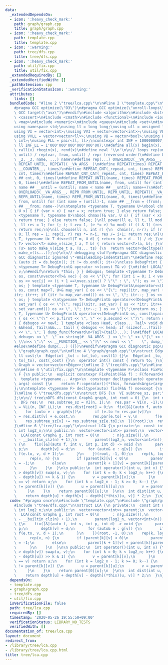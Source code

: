 ```yaml
---
data:
  _extendedDependsOn:
  - icon: ':heavy_check_mark:'
    path: graph/graph.cpp
    title: graph/graph.cpp
  - icon: ':heavy_check_mark:'
    path: template.cpp
    title: template.cpp
  - icon: ':warning:'
    path: tree/dfs.cpp
    title: tree/dfs.cpp
  - icon: ':heavy_check_mark:'
    path: util/fix.cpp
    title: util/fix.cpp
  _extendedRequiredBy: []
  _extendedVerifiedWith: []
  _pathExtension: cpp
  _verificationStatusIcon: ':warning:'
  attributes:
    links: []
  bundledCode: "#line 2 \"tree/lca.cpp\"\n\n#line 2 \"template.cpp\"\n\n#ifndef LOCAL\n\
    #pragma GCC optimize(\"O3\")\n#pragma GCC optimize(\"unroll-loops\")\n#pragma\
    \ GCC target(\"avx\")\n#endif\n#include <algorithm>\n#include <bitset>\n#include\
    \ <cassert>\n#include <cmath>\n#include <functional>\n#include <iostream>\n#include\
    \ <map>\n#include <numeric>\n#include <queue>\n#include <set>\n#include <stack>\n\
    using namespace std;\nusing ll = long long;\nusing ull = unsigned long long;\n\
    using VI = vector<int>;\nusing VVI = vector<vector<int>>;\nusing VLL = vector<ll>;\n\
    using VVLL = vector<vector<ll>>;\nusing VB = vector<bool>;\nusing PII = pair<int,\
    \ int>;\nusing PLL = pair<ll, ll>;\nconstexpr int INF = 1000000007;\nconstexpr\
    \ ll INF_LL = 1'000'000'000'000'000'007;\n#define all(x) begin(x), end(x)\n#define\
    \ rall(x) rbegin(x), rend(x)\n#define newl '\\n'\n\n// loops rep(until) / rep(var,\
    \ until) / rep(var, from, until) / repr (reversed order)\n#define OVERLOAD3(_1,\
    \ _2, _3, name, ...) name\n#define rep(...) OVERLOAD3(__VA_ARGS__, REPEAT_FROM_UNTIL,\
    \ REPEAT_UNTIL, REPEAT)(__VA_ARGS__)\n#define REPEAT(times) REPEAT_CNT(_repeat,\
    \ __COUNTER__, times)\n#define REPEAT_CNT(_repeat, cnt, times) REPEAT_CNT_CAT(_repeat,\
    \ cnt, times)\n#define REPEAT_CNT_CAT(_repeat, cnt, times) REPEAT_FROM_UNTIL(_repeat\
    \ ## cnt, 0, times)\n#define REPEAT_UNTIL(name, times) REPEAT_FROM_UNTIL(name,\
    \ 0, times)\n#define REPEAT_FROM_UNTIL(name, from, until) for (int name = from,\
    \ name ## __until = (until); name < name ## __until; name++)\n#define repr(...)\
    \ OVERLOAD3(__VA_ARGS__, REPR_FROM_UNTIL, REPR_UNTIL, REPEAT)(__VA_ARGS__)\n#define\
    \ REPR_UNTIL(name, times) REPR_FROM_UNTIL(name, 0, times)\n#define REPR_FROM_UNTIL(name,\
    \ from, until) for (int name = (until)-1, name ## __from = (from); name >= name\
    \ ## __from; name--)\n\ntemplate <typename T, typename U>\nbool chmin(T& var,\
    \ U x) { if (var > x) { var = x; return true; } else return false; }\ntemplate\
    \ <typename T, typename U>\nbool chmax(T& var, U x) { if (var < x) { var = x;\
    \ return true; } else return false; }\nll power(ll e, ll t, ll mod = INF_LL) {\n\
    \  ll res = 1; for (; t; t >>= 1, (e *= e) %= mod) if (t & 1) (res *= e) %= mod;\
    \ return res;\n}\nll choose(ll n, int r) {\n  chmin(r, n-r); if (r < 0) return\
    \ 0; ll res = 1; rep(i, r) res *= n-i, res /= i+1; return res;\n}\ntemplate <typename\
    \ T, typename U> T divceil(T m, U d) { return (m + d - 1) / d; }\ntemplate <typename\
    \ T> vector<T> make_v(size_t a, T b) { return vector<T>(a, b); }\ntemplate <typename...\
    \ Ts> auto make_v(size_t a, Ts... ts) {\n  return vector<decltype(make_v(ts...))>(a,\
    \ make_v(ts...));\n}\n\n// debugging stuff\n#pragma GCC diagnostic push\n#pragma\
    \ GCC diagnostic ignored \"-Wmisleading-indentation\"\n#define repi(it, ds) for\
    \ (auto it = ds.begin(); it != ds.end(); it++)\nclass DebugPrint { public: template\
    \ <typename T> DebugPrint& operator <<(const T& v) {\n#ifdef LOCAL\n    cerr <<\
    \ v;\n#endif\nreturn *this; } } debugos; template <typename T> DebugPrint& operator<<(DebugPrint&\
    \ os, const\nvector<T>& vec) { os << \"{\"; for (int i = 0; i < vec.size(); i++)\
    \ os << vec[i] << (i + 1 ==\nvec.size() ? \"\" : \", \"); os << \"}\"; return\
    \ os; } template <typename T, typename U> DebugPrint&\noperator<<(DebugPrint&\
    \ os, const map<T, U>& map_var) { os << \"{\"; repi(itr, map_var) { os << *\n\
    itr; itr++; if (itr != map_var.end()) os << \", \"; itr--; } os << \"}\"; return\
    \ os; } template <\ntypename T> DebugPrint& operator<<(DebugPrint& os, const set<T>&\
    \ set_var) { os << \"{\"; repi(\nitr, set_var) { os << *itr; itr++; if (itr !=\
    \ set_var.end()) os << \", \"; itr--; } os << \"}\";\nreturn os; } template <typename\
    \ T, typename U> DebugPrint& operator<<(DebugPrint& os, const\npair<T, U>& p)\
    \ { os << \"(\" << p.first << \", \" << p.second << \")\"; return os; } void dump_func(\n\
    ) { debugos << newl; } template <class Head, class... Tail> void dump_func(Head\
    \ &&head, Tail\n&&... tail) { debugos << head; if (sizeof...(Tail) > 0) { debugos\
    \ << \", \"; } dump_func(forward\n<Tail>(tail)...); }\n#ifdef LOCAL\n#define dump(...)\
    \ debugos << \"  \" << string(#__VA_ARGS__) << \": \" << \"[\" << to_string(__LINE__)\
    \ \\\n<< \":\" << __FUNCTION__ << \"]\" << newl << \"    \", dump_func(__VA_ARGS__)\n\
    #else\n#define dump(...) ({})\n#endif\n#pragma GCC diagnostic pop\n\n\n#line 2\
    \ \"graph/graph.cpp\"\n\n#line 4 \"graph/graph.cpp\"\n\nstruct Edge {\n  int to;\
    \ ll cost;\n  Edge(int _to) : to(_to), cost(1) {}\n  Edge(int _to, ll _cost) :\
    \ to(_to), cost(_cost) {}\n  operator int() const { return to; }\n};\n\nusing\
    \ Graph = vector<vector<Edge>>;\n#line 2 \"tree/dfs.cpp\"\n\n#line 2 \"util/fix.cpp\"\
    \n\n#line 4 \"util/fix.cpp\"\n\ntemplate <typename F>\nclass FixPoint : private\
    \ F {\n public:\n  explicit constexpr FixPoint(F&& f) : F(forward<F>(f)) {}\n\n\
    \  template <typename... Args>\n  constexpr decltype(auto) operator()(Args&&...\
    \ args) const {\n    return F::operator()(*this, forward<Args>(args)...);\n  }\n\
    };\n\ntemplate <typename F> decltype(auto) fix(F&& f) noexcept {\n  return FixPoint<F>{forward<F>(f)};\n\
    }\n#line 6 \"tree/dfs.cpp\"\n\nstruct DFS {\n  VI subtree_sz, par;\n  VLL dist;\n\
    };\n\n// tree\nDFS dfs(const Graph& graph, int root = 0) {\n  int n = graph.size();\n\
    \  DFS res;\n  res.subtree_sz = VI(n, 1);\n  res.par = VI(n, -1);\n  res.dist\
    \ = VLL(n, INF_LL);\n  res.dist[root] = 0;\n  fix([&](auto f, auto v)->void{\n\
    \    for (auto e : graph[v])\n      if (e.to != res.par[v])\n        res.dist[e.to]\
    \ = res.dist[v] + e.cost,\n        res.par[e.to] = v,\n        f(e.to),\n    \
    \    res.subtree_sz[v] += res.subtree_sz[e.to];\n  })(root);\n  return res;\n\
    }\n#line 6 \"tree/lca.cpp\"\n\nstruct LCA {\n private:\n  const int n;\n  const\
    \ int log2_n;\n\n public:\n  vector<vector<int>> parent;\n  vector<int> depth;\n\
    \  LCA(const Graph& g, int root = 0)\n      : n(g.size()),\n        log2_n(32\
    \ - __builtin_clz(n) + 1),\n        parent(log2_n, vector<int>(n)),\n        depth(n)\
    \ {\n    fix([&](auto f, int v, int p, int d) -> void {\n      parent[0][v] =\
    \ p;\n      depth[v] = d;\n      for (auto& e : g[v]) {\n        if (e.to != p)\
    \ f(e.to, v, d + 1);\n      }\n    })(root, -1, 0);\n    rep(k, log2_n - 1) {\n\
    \      rep(v, n) {\n        if (parent[k][v] < 0)\n          parent[k + 1][v]\
    \ = -1;\n        else\n          parent[k + 1][v] = parent[k][parent[k][v]];\n\
    \      }\n    }\n  }\n\n public:\n  int operator()(int u, int v) {\n    if (depth[u]\
    \ > depth[v]) swap(u, v);\n    for (int k = 0; k < log2_n; k++) {\n      if ((depth[v]\
    \ - depth[u]) >> k & 1) {\n        v = parent[k][v];\n      }\n    }\n    if (u\
    \ == v) return u;\n    for (int k = log2_n - 1; k >= 0; k--) {\n      if (parent[k][u]\
    \ != parent[k][v]) {\n        u = parent[k][u];\n        v = parent[k][v];\n \
    \     }\n    }\n    return parent[0][u];\n  }\n\n  int dist(int u, int v) {\n\
    \    return depth[u] + depth[v] - depth[(*this)(u, v)] * 2;\n  }\n};\n"
  code: "#pragma once\n\n#include \"template.cpp\"\n#include \"graph/graph.cpp\"\n\
    #include \"tree/dfs.cpp\"\n\nstruct LCA {\n private:\n  const int n;\n  const\
    \ int log2_n;\n\n public:\n  vector<vector<int>> parent;\n  vector<int> depth;\n\
    \  LCA(const Graph& g, int root = 0)\n      : n(g.size()),\n        log2_n(32\
    \ - __builtin_clz(n) + 1),\n        parent(log2_n, vector<int>(n)),\n        depth(n)\
    \ {\n    fix([&](auto f, int v, int p, int d) -> void {\n      parent[0][v] =\
    \ p;\n      depth[v] = d;\n      for (auto& e : g[v]) {\n        if (e.to != p)\
    \ f(e.to, v, d + 1);\n      }\n    })(root, -1, 0);\n    rep(k, log2_n - 1) {\n\
    \      rep(v, n) {\n        if (parent[k][v] < 0)\n          parent[k + 1][v]\
    \ = -1;\n        else\n          parent[k + 1][v] = parent[k][parent[k][v]];\n\
    \      }\n    }\n  }\n\n public:\n  int operator()(int u, int v) {\n    if (depth[u]\
    \ > depth[v]) swap(u, v);\n    for (int k = 0; k < log2_n; k++) {\n      if ((depth[v]\
    \ - depth[u]) >> k & 1) {\n        v = parent[k][v];\n      }\n    }\n    if (u\
    \ == v) return u;\n    for (int k = log2_n - 1; k >= 0; k--) {\n      if (parent[k][u]\
    \ != parent[k][v]) {\n        u = parent[k][u];\n        v = parent[k][v];\n \
    \     }\n    }\n    return parent[0][u];\n  }\n\n  int dist(int u, int v) {\n\
    \    return depth[u] + depth[v] - depth[(*this)(u, v)] * 2;\n  }\n};"
  dependsOn:
  - template.cpp
  - graph/graph.cpp
  - tree/dfs.cpp
  - util/fix.cpp
  isVerificationFile: false
  path: tree/lca.cpp
  requiredBy: []
  timestamp: '2020-05-26 19:55:50+09:00'
  verificationStatus: LIBRARY_NO_TESTS
  verifiedWith: []
documentation_of: tree/lca.cpp
layout: document
redirect_from:
- /library/tree/lca.cpp
- /library/tree/lca.cpp.html
title: tree/lca.cpp
---
```


